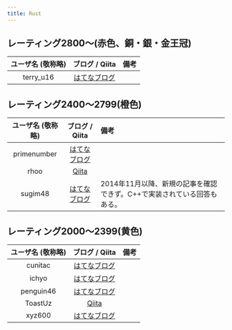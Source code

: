 ```yaml
---
title: Rust
---
```


## レーティング2800〜(赤色、銅・銀・金王冠)

|ユーザ名 (敬称略)|ブログ / Qiita|備考|
|:--:|:--:|:--|
|terry_u16|[はてなブログ](https://www.terry-u16.net/)||

## レーティング2400〜2799(橙色)

|ユーザ名 (敬称略)|ブログ / Qiita|備考|
|:--:|:--:|:--|
|primenumber|[はてなブログ](https://primenumber.hatenadiary.jp/)||
|rhoo|[Qiita](https://qiita.com/rhoo)||
|sugim48|[はてなブログ](https://sugim48.hatenadiary.org/)|2014年11月以降、新規の記事を確認できず。C++で実装されている回答もある。|

## レーティング2000〜2399(黄色)

|ユーザ名 (敬称略)|ブログ / Qiita|備考|
|:--:|:--:|:--|
|cunitac|[はてなブログ](https://cunitac.hatenablog.com/)||
|ichyo|[はてなブログ](https://blog.ichyo.jp/)||
|penguin46|[はてなブログ](https://penguin46.hatenablog.com/)||
|ToastUz|[Qiita](https://qiita.com/toast-uz)||
|xyz600|[はてなブログ](https://xyz600.hatenablog.com/)||
